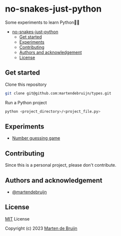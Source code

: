 # no-snakes-just-python

Some experiments to learn Python🐍🐍

- [no-snakes-just-python](#no-snakes-just-python)
  - [Get started](#get-started)
  - [Experiments](#experiments)
  - [Contributing](#contributing)
  - [Authors and acknowledgement](#authors-and-acknowledgement)
  - [License](#license)

## Get started

Clone this repository

```sh
git clone git@github.com:martendebruijn/types.git
```

Run a Python project

```sh
python <project_directory>/<project_file.py>
```

## Experiments

- [Number guessing game](./number_guessing/number_guessing.py)

## Contributing

Since this is a personal project, please don't contribute.

## Authors and acknowledgement

- [@martendebruijn](https://github.com/martendebruijn)

## License

[MIT](./LICENSE) License

Copyright (c) 2023 [Marten de Bruijn](https://github.com/martendebruijn)
